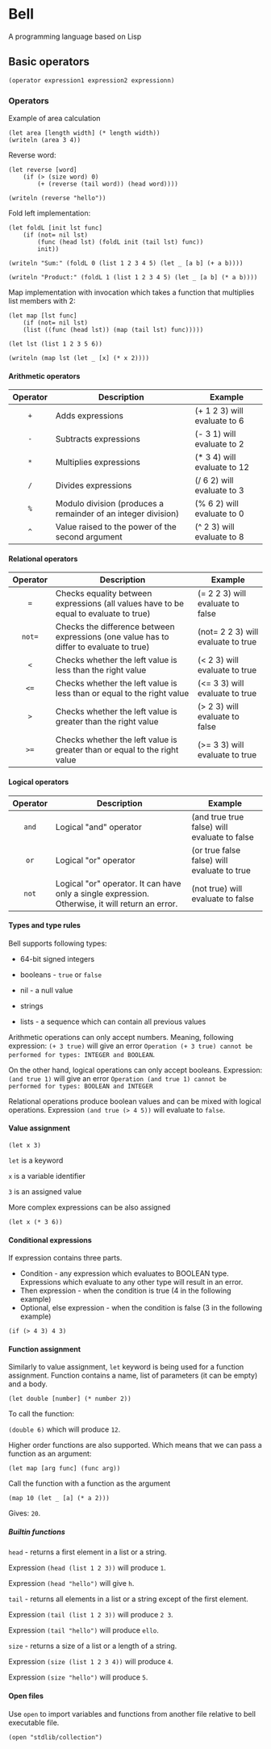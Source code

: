 # Bell

A programming language based on Lisp

## Basic operators

`(operator expression1 expression2 expressionn)`

### Operators

Example of area calculation

```
(let area [length width] (* length width))
(writeln (area 3 4))
```

Reverse word:

```
(let reverse [word]
    (if (> (size word) 0)
        (+ (reverse (tail word)) (head word))))

(writeln (reverse "hello"))
```

Fold left implementation:

```
(let foldL [init lst func]
    (if (not= nil lst)
        (func (head lst) (foldL init (tail lst) func))
        init))

(writeln "Sum:" (foldL 0 (list 1 2 3 4 5) (let _ [a b] (+ a b))))

(writeln "Product:" (foldL 1 (list 1 2 3 4 5) (let _ [a b] (* a b))))
```

Map implementation with invocation which takes a function
that multiplies list members with 2:

```
(let map [lst func]
    (if (not= nil lst)
    (list ((func (head lst)) (map (tail lst) func)))))

(let lst (list 1 2 3 5 6))

(writeln (map lst (let _ [x] (* x 2))))
```

#### Arithmetic operators

| Operator | Description                                                   | Example                      |
| :------: | ------------------------------------------------------------- | ---------------------------- |
|   `+`    | Adds expressions                                              | (+ 1 2 3) will evaluate to 6 |
|   `-`    | Subtracts expressions                                         | (- 3 1) will evaluate to 2   |
|   `*`    | Multiplies expressions                                        | (\* 3 4) will evaluate to 12 |
|   `/`    | Divides expressions                                           | (/ 6 2) will evaluate to 3   |
|   `%`    | Modulo division (produces a remainder of an integer division) | (% 6 2) will evaluate to 0   |
|   `^`    | Value raised to the power of the second argument              | (^ 2 3) will evaluate to 8   |

#### Relational operators

| Operator | Description                                                                             | Example                            |
| :------: | --------------------------------------------------------------------------------------- | ---------------------------------- |
|   `=`    | Checks equality between expressions (all values have to be equal to evaluate to true)   | (= 2 2 3) will evaluate to false   |
|  `not=`  | Checks the difference between expressions (one value has to differ to evaluate to true) | (not= 2 2 3) will evaluate to true |
|   `<`    | Checks whether the left value is less than the right value                              | (< 2 3) will evaluate to true      |
|   `<=`   | Checks whether the left value is less than or equal to the right value                  | (<= 3 3) will evaluate to true     |
|   `>`    | Checks whether the left value is greater than the right value                           | (> 2 3) will evaluate to false     |
|   `>=`   | Checks whether the left value is greater than or equal to the right value               | (>= 3 3) will evaluate to true     |

#### Logical operators

| Operator | Description                                                                                      | Example                                      |
| :------: | ------------------------------------------------------------------------------------------------ | -------------------------------------------- |
|  `and`   | Logical "and" operator                                                                           | (and true true false) will evaluate to false |
|   `or`   | Logical "or" operator                                                                            | (or true false false) will evaluate to true  |
|  `not`   | Logical "or" operator. It can have only a single expression. Otherwise, it will return an error. | (not true) will evaluate to false            |

#### Types and type rules

Bell supports following types:

- 64-bit signed integers

- booleans - `true` or `false`

- nil - a null value

- strings

- lists - a sequence which can contain all previous values

Arithmetic operations can only accept numbers. Meaning, following expression:
`(+ 3 true)` will give an error `Operation (+ 3 true) cannot be performed for types: INTEGER and BOOLEAN`.

On the other hand, logical operations can only accept booleans. Expression: `(and true 1)` will give an error
`Operation (and true 1) cannot be performed for types: BOOLEAN and INTEGER`

Relational operations produce boolean values and can be mixed with logical operations.
Expression `(and true (> 4 5))` will evaluate to `false`.

#### Value assignment

`(let x 3)`

`let` is a keyword

`x` is a variable identifier

`3` is an assigned value

More complex expressions can be also assigned

`(let x (* 3 6))`

#### Conditional expressions

If expression contains three parts.

- Condition - any expression which evaluates to BOOLEAN type.
  Expressions which evaluate to any other type will result in an error.
- Then expression - when the condition is true (4 in the following example)
- Optional, else expression - when the condition is false (3 in the following example)

`(if (> 4 3) 4 3)`

#### Function assignment

Similarly to value assignment, `let` keyword is being used for a function assignment.
Function contains a name, list of parameters (it can be empty) and a body.

`(let double [number] (* number 2))`

To call the function:

`(double 6)` which will produce `12`.

Higher order functions are also supported. Which means that we can pass a function
as an argument:

`(let map [arg func] (func arg))`

Call the function with a function as the argument

`(map 10 (let _ [a] (* a 2)))`

Gives: `20`.

##### Builtin functions

`head` - returns a first element in a list or a string.

Expression `(head (list 1 2 3))` will produce `1`.

Expression `(head "hello")` will give `h`.

`tail` - returns all elements in a list or a string except of the first element.

Expression `(tail (list 1 2 3))` will produce `2 3`.

Expression `(tail "hello")` will produce `ello`.

`size` - returns a size of a list or a length of a string.

Expression `(size (list 1 2 3 4))` will produce `4`.

Expression `(size "hello")` will produce `5`.

#### Open files

Use `open` to import variables and functions from another file relative to bell executable file.

```
(open "stdlib/collection")
```
